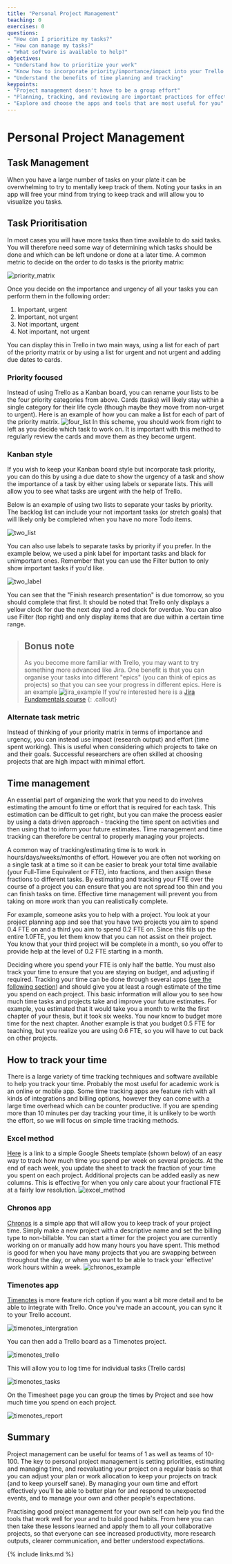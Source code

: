 ```yaml
---
title: "Personal Project Management"
teaching: 0
exercises: 0
questions:
- "How can I prioritize my tasks?"
- "How can manage my tasks?"
- "What software is available to help?"
objectives:
- "Understand how to prioritize your work"
- "Know how to incorporate priority/importance/impact into your Trello boards"
- "Understand the benefits of time planning and tracking"
keypoints:
- "Project management doesn't have to be a group effort"
- "Planning, tracking, and reviewing are important practices for effective time management"
- "Explore and choose the apps and tools that are most useful for you"
---
```


# Personal Project Management

## Task Management
When you have a large number of tasks on your plate it can be overwhelming to try to mentally keep track of them.
Noting your tasks in an app will free your mind from trying to keep track and will allow you to visualize you tasks.

## Task Prioritisation
In most cases you will have more tasks than time available to do said tasks.
You will therefore need some way of determining which tasks should be done and which can be left undone or done at a later time.
A common metric to decide on the order to do tasks is the priority matrix:

![priority_matrix](../fig/priority_matrix.png)

Once you decide on the importance and urgency of all your tasks you can perform them in the following order:
1. Important, urgent
2. Important, not urgent
3. Not important, urgent
4. Not important, not urgent

You can display this in Trello in two main ways, using a list for each of part of the priority matrix or by using a list for urgent and not urgent and adding due dates to cards.

### Priority focused
Instead of using Trello as a Kanban board, you can rename your lists to be the four priority categories from above.
Cards (tasks) will likely stay within a single category for their life cycle (though maybe they move from non-urget to urgent).
Here is an example of how you can make a list for each of part of the priority matrix.
![four_list](../fig/four_list.png)
In this scheme, you should work from right to left as you decide which task to work on.
It is important with this method to regularly review the cards and move them as they become urgent.

### Kanban style
If you wish to keep your Kanban board style but incorporate task priority, you can do this by using a due date to show the urgency of a task and show the importance of a task by either using labels or separate lists.
This will allow you to see what tasks are urgent with the help of Trello.

Below is an example of using two lists to separate your tasks by priority. The backlog list can include your not important tasks (or stretch goals) that will likely only be completed when you have no more Todo items.

![two_list](../fig/two_list.png)

You can also use labels to separate tasks by priority if you prefer. In the example below, we used a pink label for important tasks and black for unimportant ones. Remember that you can use the Filter button to only show important tasks if you'd like.

![two_label](../fig/two_label.png)


You can see that the "Finish research presentation" is due tomorrow, so you should complete that first. It should be noted that Trello only displays a yellow clock for due the next day and a red clock for overdue.
You can also use Filter (top right) and only display items that are due within a certain time range.


> ## Bonus note
> As you become more familiar with Trello, you may want to try something more advanced like Jira. One benefit is that you can organise your tasks into different "epics" (you can think of epics as projects) so that you can see your progress in different epics. Here is an example
> ![jira_example](../fig/jira_example.png)
> If you're interested here is a [Jira Fundamentals course](https://university.atlassian.com/student/collection/850385/path/1083901)
{: .callout}

### Alternate task metric
Instead of thinking of your priority matrix in terms of importance and urgency, you can instead use impact (research output) and effort (time spent working).
This is useful when considering which projects to take on and their goals.
Successful researchers are often skilled at choosing projects that are high impact with minimal effort.

## Time management
An essential part of organizing the work that you need to do involves estimating the amount fo time or effort that is required for each task.
This estimation can be difficult to get right, but you can make the process easier by using a data driven approach - tracking the time spent on activities and then using that to inform your future estimates.
Time management and time tracking can therefore be central to properly managing your projects.

A common way of tracking/estimating time is to work in hours/days/weeks/months of effort.
However you are often not working on a single task at a time so it can be easier to break your total time available (your Full-Time Equivalent or FTE), into fractions, and then assign these fractions to different tasks.
By estimating and tracking your FTE over the course of a project you can ensure that you are not spread too thin and you can finish tasks on time.
Effective time management will prevent you from taking on more work than you can realistically complete.

For example, someone asks you to help with a project.
You look at your project planning app and see that you have two projects you aim to spend 0.4 FTE on and a third you aim to spend 0.2 FTE on.
Since this fills up the entire 1.0FTE, you let them know that you can not assist on their project.
You know that your third project will be complete in a month, so you offer to provide help at the level of 0.2 FTE starting in a month.

Deciding where you spend your FTE is only half the battle.
You must also track your time to ensure that you are staying on budget, and adjusting if required.
Tracking your time can be done through several apps ([see the following section](#time-tracking-apps)) and should give you at least a rough estimate of the time you spend on each project.
This basic information will allow you to see how much time tasks and projects take and improve your future estimates.
For example, you estimated that it would take you a month to write the first chapter of your thesis, but it took six weeks.
You now know to budget more time for the next chapter.
Another example is that you budget 0.5 FTE for teaching, but you realize you are using 0.6 FTE, so you will have to cut back on other projects.

## How to track your time
There is a large variety of time tracking techniques and software available to help you track your time.
Probably the most useful for academic work is an online or mobile app.
Some time tracking apps are feature rich with all kinds of integrations and billing options, however they can come with a large time overhead which can be counter productive.
If you are spending more than 10 minutes per day tracking your time, it is unlikely to be worth the effort, so we will focus on simple time tracking methods.

### Excel method
[Here](https://docs.google.com/spreadsheets/d/1SGGcZE7vZULR72iWkuvSsmgca2sCJEu9CWxWDEVF2L0/edit?usp=sharing) is a link to a simple Google Sheets template (shown below) of an easy way to track how much time you spend per week on several projects.
At the end of each week, you update the sheet to track the fraction of your time you spent on each project.
Additional projects can be added easily as new columns.
This is effective for when you only care about your fractional FTE at a fairly low resolution.
![excel_method](../fig/ExcelMethod.png)

### Chronos app
[Chronos](https://app.chronostimetracking.com/) is a simple app that will allow you to keep track of your project time.
Simply make a new project with a descriptive name and set the billing type to non-billable.
You can start a timer for the project you are currently working on or manually add how many hours you have spent.
This method is good for when you have many projects that you are swapping between throughout the day, or when you want to be able to track your 'effective' work hours within a week.
![chronos_example](../fig/chronos_example.png)

### Timenotes app
[Timenotes](https://timenotes.io/) is more feature rich option if you want a bit more detail and to be able to integrate with Trello.
Once you've made an account, you can sync it to your Trello account.

![timenotes_intergration](../fig/timenotes_intergration.png)

You can then add a Trello board as a Timenotes project.

![timenotes_trello](../fig/timenotes_trello.png)

This will allow you to log time for individual tasks (Trello cards)

![timenotes_tasks](../fig/timenotes_tasks.png)

On the Timesheet page you can group the times by Project and see how much time you spend on each project.

![timenotes_report](../fig/timenotes_report.png)

## Summary
Project management can be useful for teams of 1 as well as teams of 10-100.
The key to personal project management is setting priorities, estimating and managing time, and reevaluating your project on a regular basis so that you can adjust your plan or work allocation to keep your projects on track (and to keep yourself sane).
By managing your own time and effort effectively you'll be able to better plan for and respond to unexpected events, and to manage your own and other people's expectations.

Practising good project management for your own self can help you find the tools that work well for your and to build good habits.
From here you can then take these lessons learned and apply them to all your collaborative projects, so that everyone can see increased productivity, more research outputs, clearer communication, and better understood expectations.

{% include links.md %}

